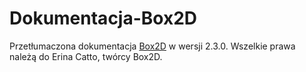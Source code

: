 # Dokumentacja-Box2D
Przetłumaczona dokumentacja [Box2D](https://github.com/erincatto/Box2D) w wersji 2.3.0. 
Wszelkie prawa należą do Erina Catto, twórcy Box2D.
